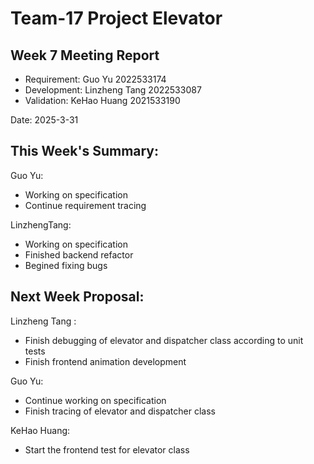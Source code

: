 # Team-17 Project Elevator 

## Week 7 Meeting Report 

- Requirement: Guo Yu 2022533174
- Development: Linzheng Tang 2022533087
- Validation: KeHao Huang 2021533190

Date: 2025-3-31

## This Week's Summary:

Guo Yu:
- Working on specification
- Continue requirement tracing 

LinzhengTang: 

- Working on specification
- Finished backend refactor
- Begined fixing bugs


## Next Week Proposal:

Linzheng Tang :
- Finish debugging of elevator and dispatcher class according to unit tests
- Finish frontend animation development

Guo Yu:

- Continue working on specification
- Finish tracing of elevator and dispatcher class

KeHao Huang:

- Start the frontend test for elevator class 